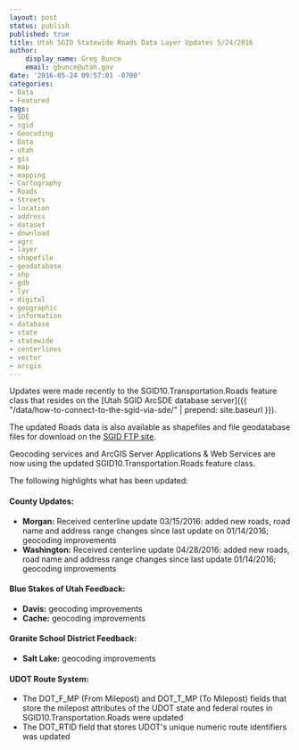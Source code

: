 ```yaml
---
layout: post
status: publish
published: true
title: Utah SGID Statewide Roads Data Layer Updates 5/24/2016
author:
    display_name: Greg Bunce
    email: gbunce@utah.gov
date: '2016-05-24 09:57:01 -0700'
categories:
- Data
- Featured
tags:
- SDE
- sgid
- Geocoding
- Data
- utah
- gis
- map
- mapping
- Cartography
- Roads
- Streets
- location
- address
- dataset
- download
- agrc
- layer
- shapefile
- geodatabase
- shp
- gdb
- lyr
- digital
- geographic
- information
- database
- state
- statewide
- centerlines
- vector
- arcgis
---
```


Updates were made recently to the SGID10.Transportation.Roads feature class that resides on the [Utah SGID ArcSDE database server]({{ "/data/how-to-connect-to-the-sgid-via-sde/" | prepend: site.baseurl }}).

The updated Roads data is also available as shapefiles and file geodatabase files for download on the <a href="ftp://ftp.agrc.utah.gov/UtahSGID_Vector/UTM12_NAD83/TRANSPORTATION/PackagedData/_Statewide/UtahRoadAndHighwaySystem/">SGID FTP site</a>.

Geocoding services and ArcGIS Server Applications & Web Services are now using the updated SGID10.Transportation.Roads feature class.

The following highlights what has been updated:

#### County Updates:

 - **Morgan:** Received centerline update 03/15/2016: added new roads, road name and address range changes since last update on 01/14/2016; geocoding improvements
 - **Washington:** Received centerline update 04/28/2016: added new roads, road name and address range changes since last update 01/14/2016; geocoding improvements

#### Blue Stakes of Utah Feedback:

 - **Davis:** geocoding improvements
 - **Cache:** geocoding improvements

#### Granite School District Feedback:

 - **Salt Lake:** geocoding improvements

#### UDOT Route System:

 - The DOT_F_MP (From Milepost) and DOT_T_MP (To Milepost) fields that store the milepost attributes of the UDOT state and federal routes in SGID10.Transportation.Roads were updated
 - The DOT_RTID field that stores UDOT's unique numeric route identifiers was updated
